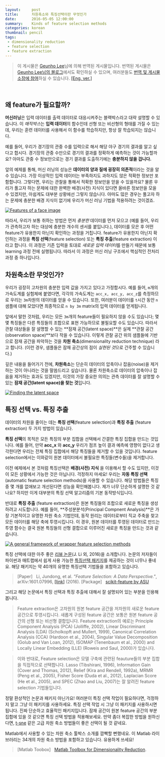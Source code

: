 ```yaml
---
layout:     post
title:      차원축소와 특징선택이란 무엇인가
date:       2016-05-05 12:00:00
summary:    Kinds of feature selection methods
categories: korean
thumbnail: pencil
tags:
 - dimensionality reduction
 - feature selection
 - feature extraction
---
```

> 이 게시물은 [Geunho Lee](https://www.facebook.com/lkh2070)님에 의해 번역된 게시물입니다. 번역된 게시물은 [Geunho Lee님의 블로그](http://iostream.tistory.com/110)에서도 확인하실 수 있으며, 여러분들도 [번역 및 게시물 소장에 참여]()하실 수 있습니다.  [[Eng. ver.]](http://terryum.io/ml_theory/ml_practice/2016/05/05/FeatureSelection/)

&nbsp;

## 왜 feature가 필요할까?


**머신러닝**은 입력 데이터를 출력 데이터로 대응시켜주는 블랙박스라고 대략 설명할 수 있습니다. 이 *매직박스*는 **입력 데이터**의 함수인데 선형 또는 비선형의 형태를 가질 수 있는데, 우리는 훈련 데이터를 사용해서 이 함수를 학습하지만, 항상 잘 학습되지는 않습니다.

예를 들어, 우리가 경기장의 관중 수를 입력으로 해서 해당 야구 경기의 결과를 알고 싶다고 합시다. 경기장의 관중 수만으로 경기의 결과를 정확하게 예측하는 것이 가능할까요? 아마도 관중 수 정보만으로는 경기 결과를 도출하기에는 **충분하지 않을 겁니다.**

앞의 예제를 통해, 머신 러닝의 성능은 **데이터의 양과 질에 굉장히 의존적**이라는 것을 알 수 있습니다. 가장 이상적인 입력 데이터는 부족하지도 과하지도 않은 적확한 정보만 포함합니다. 그렇다면, 우리는 관찰을 통해서 적확한 정보만을 얻을 수 있을까요? 물론 우리가 풀고자 하는 문제에 대한 완벽한 배경(사전) 지식이 있다면 올바른 정보만을 모을 수 있겠지만, 아쉽게도 대부분 상황에선 그렇지 않습니다. 아마도 많은 경우는 풀고자 하는 문제에 충분한 배경 지식이 없기에 우리가 머신 러닝 기법을 적용하려는 것이겠죠.

[![Features of a face image][S3_FeatureFace]][Src_FeatureFace]

따라서, 우리가 보통 취하는 방법은 먼저 *충분한* 데이터를 먼저 모으고 (예를 들어, 우리가 관측하고자 하는 대상에 충분한 개수의 센서를 붙입니다.), 데이터를 모은 후 어떤 feature가 유용한지 아닌지 확인하는 과정을 거칩니다. feature가 유용한지 아닌지 확인하는 과정을 **특징 선택**(feature selection) 또는 **특징 추출**(feature extraction) 이라고 합니다. 이 과정은 기존 입력을 토대로 *새로운 입력 데이터*를 만들기 때문에 보통 learning 과정 전에 실행됩니다. 따라서 이 과정은 머신 러닝 구조에서 핵심적인 전처리 과정 중 하나입니다.

## 차원축소란 무엇인가?

우리가 굉장히 고차원의 충분한 입력 값을 가지고 있다고 가정합시다. 예를 들어, ```m```개의 가속도계를 실험체에 붙였다면, 각각의 가속도계는 ```acc_x, acc_y, acc_z```를 측정하므로 우리는 ```3m```차원의 데이터를 얻을 수 있습니다. 또한, 여러분이 데이터를 ```t```시간 동안 ```n```샘플에 대해 모았다면 최종적으로 ```n by 3m``` matrix의 입력 데이터를 얻게됩니다.

앞에서 말한 것처럼, 우리는 모든 ```3m```개의 feature들이 필요하지 않을 수도 있습니다; 몇몇 특징들은 다른 특징들의 조합으로 표현 가능하므로 불필요할 수도 있습니다. 따라서 관찰 대상들을 잘 설명할 수 있는 **잠재 공간(latent space)**은 실제 **관찰 공간(observation space)**보다 작을 수 있습니다. 이렇게 관찰 공간 위의 샘플들에 기반으로 잠재 공간을 파악하는 것을 **차원 축소**(dimensionality reduction technique) 라고 합니다. (이런 경우, 샘플들은 잠재 공간상의 점이 *실현된 것*으로 간주할 수 있습니다.)

깊은 내용을 들어가기 전에, **차원축소**는 단순히 데이터의 압축이나 잡음(noise)을 제거하는 것이 아니라는 것을 말씀드리고 싶습니다. 물론 차원축소로 데이터의 압축이나 잡음을 제거하는 효과도 있겠지만, 이것의 가장 중요한 의의는 관측 데이터를 잘 설명할 수 있는 **잠재 공간(latent space)을 찾는 것**입니다.

[![Finding the latent space][S3_Dim]][Src_Dim]

## 특징 선택 vs. 특징 추출

데이터의 차원을 줄이는 데는 **특징 선택**(feature selection)과 **특징 추출** (feature extraction) 두 가지 방법이 있습니다.

**특징 선택**의 목적은 모든 특징의 부분 집합을 선택해서 간결한 특징 집합을 만드는 것입니다. 예를 들어, 만약 **acc_x** 와 **acc_y** 우리가 점프 높이 결과 예측에 영향이 없다고 생각한다면 우리는 전체 특징 집합에서 해당 특징들을 제거할 수 있을 것입니다. feature selection에서는 이와같이 원본 데이터에서 불필요한 특징들(변수들)을 제거합니다.

이전 예제에서 본 것처럼 특징선택은 **배경(사전) 지식** 을 이용해서 할 수도 있지만, 이것이 모든 상황에서 가능한 것은 아닙니다. 걱정하지 마세요! 우리는 **자동 특징 선택** (automatic feature selection methods)을 사용할 수 있습니다. 해당 방법들은 특징 중 몇 개를 없애보고 개선된다면 성능을 확인해봅니다. 제가 너무 단순하게 설명한 것 같나요? 하지만 이게 대부분의 특징 선택 알고리즘의 기본 동작방식입니다.

반대로 **특징 추출** (feature extraction)은 원본 특징들의 조합으로 새로운 특징을 생성하려고 시도합니다. 예를 들어, **주성분분석(Principal Compnent Analysis)**은 가장 기본적이고 유명한 차원 축소 기법인데, 동작 원리는 데이터로부터 직교 주축을 찾고 모든 데이터를 해당 축에 투영시킵니다. 이 경우, 원본 데이터를 투영된 데이터로 만드는 투영 함수는 결국 원본 특징들의 선형 결합으로 이루어진 새로운 특징을 만드는 것과 같습니다.

[![A general framework of wrapper feature selection methods][S3_Feat]][feat]

특징 선택에 대한 아주 좋은 [리뷰 논문](http://arxiv.org/abs/1601.07996)(J. Li 외, 2016)을 소개합니다. 논문의 저자들이 파이썬과 매트랩에서 쉽게 사용 가능한 [특징선택 패키지](http://featureselection.asu.edu/)를 제공하는 것이 너무나 좋네요. 해당 패키지는 약 40개의 유명한 특징선택 기법들을 포함하고 있습니다.

> [Paper] &nbsp; Li, Jundong, et al. *"Feature Selection: A Data Perspective."*, arXiv:1601.07996, [[link]](http://arxiv.org/abs/1601.07996) (2016).
> [Package]  &nbsp; [scikit-feature by ASU][pack]

그리고 해당 논문에서 특징 선택과 특징 추출에 대해서 잘 설명되어 있는 부분을 인용해봅니다.

> Feature extraction은 고차원의 원본 feature 공간을 저차원의 새로운 feature 공간으로 투영시킵니다. 새롭게 구성된 feature 공간은 보통은 원본 feature 공간의 선형 또는 비선형 결합입니다. Feature extraction의 예로는 Principle Component Analysis (PCA) (Jolliffe, 2002), Linear Discriminant Analysis (LDA) (Scholkopft and Mullert, 1999), Canonical Correlation Analysis (CCA) (Hardoon et al., 2004), Singular Value Decomposition (Golub and Van Loan, 2012), ISOMAP (Tenenbaum et al., 2000) and Locally Linear Embedding (LLE) (Roweis and Saul, 2000)가 있습니다.

> 이와 반대로, Feature selection은 모델 구축에 관련된 feauture들의 부분 집합을 직접적으로 선택합니다. Lasso (Tibshirani, 1996), Information Gain (Cover and Thomas, 2012), Relief (Kira and Rendell, 1992a), MRMR (Peng et al., 2005), Fisher Score (Duda et al., 2012), Laplacian Score (He et al., 2005), and SPEC (Zhao and Liu, 2007)는 잘 알려진 feature selection 기법들입니다.

정말 환상적인 논문과 패키지 아닌가요! 여러분이 특징 선택 작업이 필요하다면, 걱정하지 말고 그냥 이 패키지를 사용하세요. 특징 선택 작업 시 그냥 이 패키지를 사용하시면 됩니다. 진짜 단순하고 효율적인 패키지입니다. 잠재 공간이 원본 feature 공간의 부분집합에 있을 것 같으면 특징 선택 방법을 적용해보세요. 만약 좀더 복잡한 방법을 원하신다면, [t-sne][wiki-tsne] 같은 고급 차원 축소 방법들이 좋은 선택이 될 것 같네요.

Matlab에서 사용할 수 있는 차원 축소 툴박스 소개를 깜빡할 뻔했네요. 이 Matlab 라이브러리는 34개의 차원 축소 방법을 포함하고 있습니다. 유용하게 쓰세요!

> [Matlab Toobox]  &nbsp; [Matlab Toolbox for Dimensionality Reduction][matlab_dim].


[feat]: http://arxiv.org/abs/1601.07996
[pack]: http://featureselection.asu.edu/
[wiki-tsne]: https://en.wikipedia.org/wiki/T-distributed_stochastic_neighbor_embedding
[matlab_dim]: https://lvdmaaten.github.io/drtoolbox/

[S3_FeatureFace]: {{site.imgurl}}/FeatureFace.jpg
[Src_FeatureFace]: http://www.seestorm.com/technologies/cv/ffe_sdk/
[S3_Dim]: {{site.imgurl}}/dimreduct.png
[Src_Dim]: http://research.cs.aalto.fi/pml/software/dredviz/
[S3_Feat]: {{site.imgurl}}/FeatMethods.png
